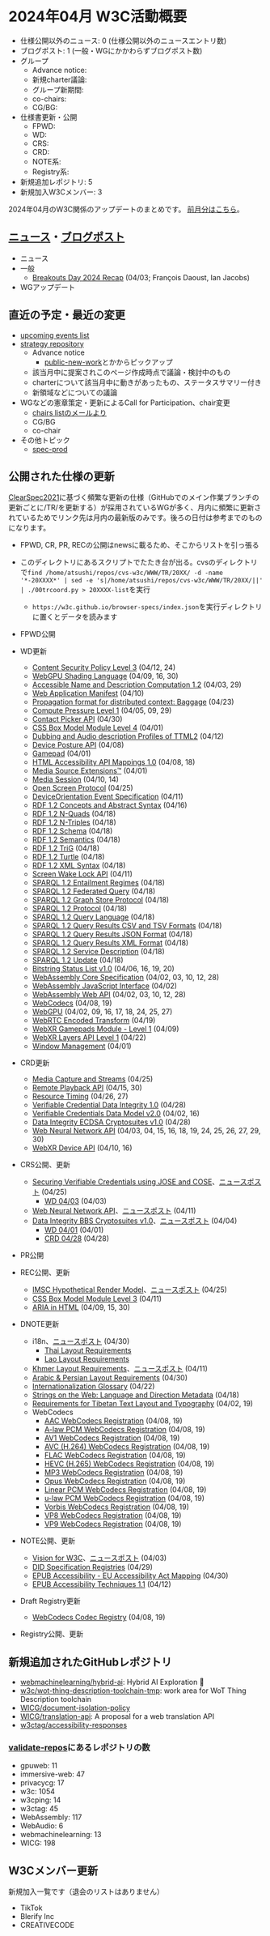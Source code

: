 # 2024年04月 W3C活動概要

- 仕様公開以外のニュース: 0 (仕様公開以外のニュースエントリ数)
- ブログポスト: 1 (一般・WGにかかわらずブログポスト数)
- グループ
  - Advance notice: 
  - 新規charter議論: 
  - グループ新期間: 
  - co-chairs: 
  - CG/BG: 
- 仕様書更新・公開
  - FPWD: 
  - WD: 
  - CRS: 
  - CRD: 
  - NOTE系: 
  - Registry系: 
- 新規追加レポジトリ: 5
- 新規加入W3Cメンバー: 3

2024年04月のW3C関係のアップデートのまとめです。
[前月分はこちら](202403.md)。

## [ニュース](https://www.w3.org/news/)・[ブログポスト](https://www.w3.org/blog/)

* ニュース
* 一般
  * [Breakouts Day 2024 Recap](https://www.w3.org/blog/2024/breakouts-day-2024-recap/) (04/03; François Daoust, Ian Jacobs)
* WGアップデート

## 直近の予定・最近の変更

* [upcoming events list](https://www.w3.org/participate/eventscal.html)
* [strategy repository](https://github.com/w3c/strategy/issues)
  * Advance notice
    * [public-new-work](https://lists.w3.org/Archives/Public/public-new-work/2023Jun/)とかからピックアップ
  * 該当月中に提案されこのページ作成時点で議論・検討中のもの
  * charterについて該当月中に動きがあったもの、ステータスサマリー付き
  * 新領域などについての議論
* WGなどの憲章策定・更新によるCall for Participation、chair変更
  * [chairs listのメールより](https://lists.w3.org/Archives/Member/chairs/)
  * CG/BG
  * co-chair
* その他トピック
  * [spec-prod](https://lists.w3.org/Archives/Public/spec-prod/)

## 公開された仕様の更新

[ClearSpec2021](https://github.com/w3c/tr-pages/blob/main/clearspec2021.md)に基づく頻繁な更新の仕様（GitHubでのメイン作業ブランチの更新ごとに/TR/を更新する）が採用されているWGが多く、月内に頻繁に更新されているためでリンク先は月内の最新版のみです。後ろの日付は参考までのものになります。

* FPWD, CR, PR, RECの公開はnewsに載るため、そこからリストを引っ張る
* このディレクトリにあるスクリプトでたたき台が出る。cvsのディレクトリで`find /home/atsushi/repos/cvs-w3c/WWW/TR/20XX/ -d -name '*-20XXXX*' | sed -e 's|/home/atsushi/repos/cvs-w3c/WWW/TR/20XX/||' | ./00trcoord.py > 20XXXX-list`を実行
  * `https://w3c.github.io/browser-specs/index.json`を実行ディレクトリに置くとデータを読みます

* FPWD公開
* WD更新
  * [Content Security Policy Level 3](https://www.w3.org/TR/2024/WD-CSP3-20240424/) (04/12, 24)
  * [WebGPU Shading Language](https://www.w3.org/TR/2024/WD-WGSL-20240430/) (04/09, 16, 30)
  * [Accessible Name and Description Computation 1.2](https://www.w3.org/TR/2024/WD-accname-1.2-20240429/) (04/03, 29)
  * [Web Application Manifest](https://www.w3.org/TR/2024/WD-appmanifest-20240410/) (04/10)
  * [Propagation format for distributed context: Baggage](https://www.w3.org/TR/2024/WD-baggage-20240423/) (04/23)
  * [Compute Pressure Level 1](https://www.w3.org/TR/2024/WD-compute-pressure-20240429/) (04/05, 09, 29)
  * [Contact Picker API](https://www.w3.org/TR/2024/WD-contact-picker-20240430/) (04/30)
  * [CSS Box Model Module Level 4](https://www.w3.org/TR/2024/WD-css-box-4-20240401/) (04/01)
  * [Dubbing and Audio description Profiles of TTML2](https://www.w3.org/TR/2024/WD-dapt-20240412/) (04/12)
  * [Device Posture API](https://www.w3.org/TR/2024/WD-device-posture-20240408/) (04/08)
  * [Gamepad](https://www.w3.org/TR/2024/WD-gamepad-20240401/) (04/01)
  * [HTML Accessibility API Mappings 1.0](https://www.w3.org/TR/2024/WD-html-aam-1.0-20240418/) (04/08, 18)
  * [Media Source Extensions™](https://www.w3.org/TR/2024/WD-media-source-2-20240401/) (04/01)
  * [Media Session](https://www.w3.org/TR/2024/WD-mediasession-20240414/) (04/10, 14)
  * [Open Screen Protocol](https://www.w3.org/TR/2024/WD-openscreenprotocol-20240425/) (04/25)
  * [DeviceOrientation Event Specification](https://www.w3.org/TR/2024/WD-orientation-event-20240411/) (04/11)
  * [RDF 1.2 Concepts and Abstract Syntax](https://www.w3.org/TR/2024/WD-rdf12-concepts-20240416/) (04/16)
  * [RDF 1.2 N-Quads](https://www.w3.org/TR/2024/WD-rdf12-n-quads-20240418/) (04/18)
  * [RDF 1.2 N-Triples](https://www.w3.org/TR/2024/WD-rdf12-n-triples-20240418/) (04/18)
  * [RDF 1.2 Schema](https://www.w3.org/TR/2024/WD-rdf12-schema-20240418/) (04/18)
  * [RDF 1.2 Semantics](https://www.w3.org/TR/2024/WD-rdf12-semantics-20240418/) (04/18)
  * [RDF 1.2 TriG](https://www.w3.org/TR/2024/WD-rdf12-trig-20240418/) (04/18)
  * [RDF 1.2 Turtle](https://www.w3.org/TR/2024/WD-rdf12-turtle-20240418/) (04/18)
  * [RDF 1.2 XML Syntax](https://www.w3.org/TR/2024/WD-rdf12-xml-20240418/) (04/18)
  * [Screen Wake Lock API](https://www.w3.org/TR/2024/WD-screen-wake-lock-20240411/) (04/11)
  * [SPARQL 1.2 Entailment Regimes](https://www.w3.org/TR/2024/WD-sparql12-entailment-20240418/) (04/18)
  * [SPARQL 1.2 Federated Query](https://www.w3.org/TR/2024/WD-sparql12-federated-query-20240418/) (04/18)
  * [SPARQL 1.2 Graph Store Protocol](https://www.w3.org/TR/2024/WD-sparql12-graph-store-protocol-20240418/) (04/18)
  * [SPARQL 1.2 Protocol](https://www.w3.org/TR/2024/WD-sparql12-protocol-20240418/) (04/18)
  * [SPARQL 1.2 Query Language](https://www.w3.org/TR/2024/WD-sparql12-query-20240418/) (04/18)
  * [SPARQL 1.2 Query Results CSV and TSV Formats](https://www.w3.org/TR/2024/WD-sparql12-results-csv-tsv-20240418/) (04/18)
  * [SPARQL 1.2 Query Results JSON Format](https://www.w3.org/TR/2024/WD-sparql12-results-json-20240418/) (04/18)
  * [SPARQL 1.2 Query Results XML Format](https://www.w3.org/TR/2024/WD-sparql12-results-xml-20240418/) (04/18)
  * [SPARQL 1.2 Service Description](https://www.w3.org/TR/2024/WD-sparql12-service-description-20240418/) (04/18)
  * [SPARQL 1.2 Update](https://www.w3.org/TR/2024/WD-sparql12-update-20240418/) (04/18)
  * [Bitstring Status List v1.0](https://www.w3.org/TR/2024/WD-vc-bitstring-status-list-20240420/) (04/06, 16, 19, 20)
  * [WebAssembly Core Specification](https://www.w3.org/TR/2024/WD-wasm-core-2-20240428/) (04/02, 03, 10, 12, 28)
  * [WebAssembly JavaScript Interface](https://www.w3.org/TR/2024/WD-wasm-js-api-2-20240402/) (04/02)
  * [WebAssembly Web API](https://www.w3.org/TR/2024/WD-wasm-web-api-2-20240428/) (04/02, 03, 10, 12, 28)
  * [WebCodecs](https://www.w3.org/TR/2024/WD-webcodecs-20240419/) (04/08, 19)
  * [WebGPU](https://www.w3.org/TR/2024/WD-webgpu-20240427/) (04/02, 09, 16, 17, 18, 24, 25, 27)
  * [WebRTC Encoded Transform](https://www.w3.org/TR/2024/WD-webrtc-encoded-transform-20240419/) (04/19)
  * [WebXR Gamepads Module - Level 1](https://www.w3.org/TR/2024/WD-webxr-gamepads-module-1-20240409/) (04/09)
  * [WebXR Layers API Level 1](https://www.w3.org/TR/2024/WD-webxrlayers-1-20240422/) (04/22)
  * [Window Management](https://www.w3.org/TR/2024/WD-window-management-20240401/) (04/01)
* CRD更新
  * [Media Capture and Streams](https://www.w3.org/TR/2024/CRD-mediacapture-streams-20240425/) (04/25)
  * [Remote Playback API](https://www.w3.org/TR/2024/CRD-remote-playback-20240430/) (04/15, 30)
  * [Resource Timing](https://www.w3.org/TR/2024/CRD-resource-timing-20240427/) (04/26, 27)
  * [Verifiable Credential Data Integrity 1.0](https://www.w3.org/TR/2024/CRD-vc-data-integrity-20240428/) (04/28)
  * [Verifiable Credentials Data Model v2.0](https://www.w3.org/TR/2024/CRD-vc-data-model-2.0-20240416/) (04/02, 16)
  * [Data Integrity ECDSA Cryptosuites v1.0](https://www.w3.org/TR/2024/CRD-vc-di-ecdsa-20240428/) (04/28)
  * [Web Neural Network API](https://www.w3.org/TR/2024/CRD-webnn-20240430/) (04/03, 04, 15, 16, 18, 19, 24, 25, 26, 27, 29, 30)
  * [WebXR Device API](https://www.w3.org/TR/2024/CRD-webxr-20240416/) (04/10, 16)
* CRS公開、更新
  * [Securing Verifiable Credentials using JOSE and COSE](https://www.w3.org/TR/2024/CR-vc-jose-cose-20240425/)、[ニュースポスト](https://www.w3.org/news/2024/w3c-invites-implementations-of-securing-verifiable-credentials-using-jose-and-cose/) (04/25)
    * [WD 04/03](https://www.w3.org/TR/2024/WD-vc-jose-cose-20240403/) (04/03)
  * [Web Neural Network API](https://www.w3.org/TR/2024/CR-webnn-20240411/)、[ニュースポスト](https://www.w3.org/news/2024/updated-candidate-recommendation-web-neural-network-api/) (04/11)
  * [Data Integrity BBS Cryptosuites v1.0](https://www.w3.org/TR/2024/CR-vc-di-bbs-20240404/)、[ニュースポスト](https://www.w3.org/news/2024/w3c-invites-implementations-of-data-integrity-bbs-cryptosuites-v1-0/) (04/04)
    * [WD 04/01](https://www.w3.org/TR/2024/WD-vc-di-bbs-20240401/) (04/01)
    * [CRD 04/28](https://www.w3.org/TR/2024/CRD-vc-di-bbs-20240428/) (04/28)
* PR公開
* REC公開、更新
  * [IMSC Hypothetical Render Model](https://www.w3.org/TR/2024/REC-imsc-hrm-20240425/)、[ニュースポスト](https://www.w3.org/news/2024/imsc-hypothetical-render-model-is-a-w3c-recommendation/) (04/25)
  * [CSS Box Model Module Level 3](https://www.w3.org/TR/2024/REC-css-box-3-20240411/) (04/11)
  * [ARIA in HTML](https://www.w3.org/TR/2024/REC-html-aria-20240430/) (04/09, 15, 30)
* DNOTE更新
  * i18n、[ニュースポスト](https://www.w3.org/news/2024/draft-notes-thai-and-lao-layout-requirements/) (04/30)
    * [Thai Layout Requirements](https://www.w3.org/TR/2024/DNOTE-thai-lreq-20240430/)
    * [Lao Layout Requirements](https://www.w3.org/TR/2024/DNOTE-laoo-lreq-20240430/)
  * [Khmer Layout Requirements](https://www.w3.org/TR/2024/DNOTE-khmr-lreq-20240411/)、[ニュースポスト](https://www.w3.org/news/2024/draft-note-khmer-layout-requirements/) (04/11)
  * [Arabic & Persian Layout Requirements](https://www.w3.org/TR/2024/DNOTE-alreq-20240430/) (04/30)
  * [Internationalization Glossary](https://www.w3.org/TR/2024/DNOTE-i18n-glossary-20240422/) (04/22)
  * [Strings on the Web: Language and Direction Metadata](https://www.w3.org/TR/2024/DNOTE-string-meta-20240418/) (04/18)
  * [Requirements for Tibetan Text Layout and Typography](https://www.w3.org/TR/2024/DNOTE-tlreq-20240419/) (04/02, 19)
  * WebCodecs
    * [AAC WebCodecs Registration](https://www.w3.org/TR/2024/DNOTE-webcodecs-aac-codec-registration-20240419/) (04/08, 19)
    * [A-law PCM WebCodecs Registration](https://www.w3.org/TR/2024/DNOTE-webcodecs-alaw-codec-registration-20240419/) (04/08, 19)
    * [AV1 WebCodecs Registration](https://www.w3.org/TR/2024/DNOTE-webcodecs-av1-codec-registration-20240419/) (04/08, 19)
    * [AVC (H.264) WebCodecs Registration](https://www.w3.org/TR/2024/DNOTE-webcodecs-avc-codec-registration-20240419/) (04/08, 19)
    * [FLAC WebCodecs Registration](https://www.w3.org/TR/2024/DNOTE-webcodecs-flac-codec-registration-20240419/) (04/08, 19)
    * [HEVC (H.265) WebCodecs Registration](https://www.w3.org/TR/2024/DNOTE-webcodecs-hevc-codec-registration-20240419/) (04/08, 19)
    * [MP3 WebCodecs Registration](https://www.w3.org/TR/2024/DNOTE-webcodecs-mp3-codec-registration-20240419/) (04/08, 19)
    * [Opus WebCodecs Registration](https://www.w3.org/TR/2024/DNOTE-webcodecs-opus-codec-registration-20240419/) (04/08, 19)
    * [Linear PCM WebCodecs Registration](https://www.w3.org/TR/2024/DNOTE-webcodecs-pcm-codec-registration-20240419/) (04/08, 19)
    * [u-law PCM WebCodecs Registration](https://www.w3.org/TR/2024/DNOTE-webcodecs-ulaw-codec-registration-20240419/) (04/08, 19)
    * [Vorbis WebCodecs Registration](https://www.w3.org/TR/2024/DNOTE-webcodecs-vorbis-codec-registration-20240419/) (04/08, 19)
    * [VP8 WebCodecs Registration](https://www.w3.org/TR/2024/DNOTE-webcodecs-vp8-codec-registration-20240419/) (04/08, 19)
    * [VP9 WebCodecs Registration](https://www.w3.org/TR/2024/DNOTE-webcodecs-vp9-codec-registration-20240419/) (04/08, 19)
* NOTE公開、更新
  * [Vision for W3C](https://www.w3.org/TR/2024/NOTE-w3c-vision-20240403/)、[ニュースポスト](https://www.w3.org/news/2024/group-note-vision-for-w3c/) (04/03)
  * [DID Specification Registries](https://www.w3.org/TR/2024/NOTE-did-spec-registries-20240429/) (04/29)
  * [EPUB Accessibility - EU Accessibility Act Mapping](https://www.w3.org/TR/2024/NOTE-epub-a11y-eaa-mapping-20240430/) (04/30)
  * [EPUB Accessibility Techniques 1.1](https://www.w3.org/TR/2024/NOTE-epub-a11y-tech-11-20240412/) (04/12)
* Draft Registry更新
  * [WebCodecs Codec Registry](https://www.w3.org/TR/2024/DRY-webcodecs-codec-registry-20240419/) (04/08, 19)
* Registry公開、更新

## 新規追加されたGitHubレポジトリ

* [webmachinelearning/hybrid-ai](https://github.com/webmachinelearning/hybrid-ai): Hybrid AI Exploration 🧪
* [w3c/wot-thing-description-toolchain-tmp](https://github.com/w3c/wot-thing-description-toolchain-tmp): work area for WoT Thing Description toolchain
* [WICG/document-isolation-policy](https://github.com/WICG/document-isolation-policy)
* [WICG/translation-api](https://github.com/WICG/translation-api): A proposal for a web translation API
* [w3ctag/accessibility-responses](https://github.com/w3ctag/accessibility-responses)

### [validate-repos](https://w3c.github.io/validate-repos/)にあるレポジトリの数

* gpuweb: 11
* immersive-web: 47
* privacycg: 17
* w3c: 1054
* w3cping: 14
* w3ctag: 45
* WebAssembly: 117
* WebAudio: 6
* webmachinelearning: 13
* WICG: 198

## W3Cメンバー更新

新規加入一覧です（退会のリストはありません）

* TikTok
* Blerify Inc
* CREATIVECODE

